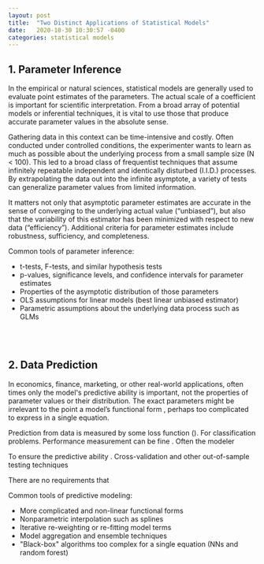 ```yaml
---
layout: post
title:  "Two Distinct Applications of Statistical Models"
date:   2020-10-30 10:30:57 -0400
categories: statistical models
---
```



## 1. Parameter Inference

 In the empirical or natural sciences, statistical models are generally used to evaluate point estimates of the parameters. The actual scale of a coefficient is important for scientific interpretation. From a broad array of potential models or inferential techniques, it is vital to use those that produce accurate parameter values in the absolute sense.
	
 Gathering data in this context can be time-intensive and costly. Often conducted under controlled conditions, the experimenter wants to learn as much as possible about the underlying process from a small sample size (N < 100). This led to a broad class of frequentist techniques that assume infinitely repeatable independent and identically disturbed (I.I.D.) processes. By extrapolating the data out into the infinite asymptote, a variety of tests can generalize parameter values from limited information.

 It matters not only that asymptotic parameter estimates are accurate in the sense of converging to the underlying actual value (“unbiased”), but also that the variability of this estimator has been minimized with respect to new data (“efficiency”). Additional criteria for parameter estimates include robustness, sufficiency, and completeness.
	
 Common tools of parameter inference:
	
 * t-tests, F-tests, and similar hypothesis tests
 * p-values, significance levels, and confidence intervals for parameter estimates
 * Properties of the asymptotic distribution of those parameters
 * OLS assumptions for linear models (best linear unbiased estimator) 
 * Parametric assumptions about the underlying data process such as GLMs

<br/><br/>

## 2. Data Prediction

 In economics, finance, marketing, or other real-world applications, often times only the model's predictive ability is important, not the properties of parameter values or their distribution. The exact parameters might be irrelevant to the point a model’s functional form , perhaps too complicated to express in a single equation.
	
 Prediction from data is measured by some loss function (). For classification problems. Performance measurement can be fine . Often the modeler 
	
 To ensure the predictive ability . Cross-validation and other out-of-sample testing techniques 
	
 There are no requirements that 
	
 Common tools of predictive modeling:
 
 * More complicated and non-linear functional forms
 * Nonparametric interpolation such as splines 
 * Iterative re-weighting or re-fitting model terms
 * Model aggregation and ensemble techniques
 * "Black-box" algorithms too complex for a single equation (NNs and random forest)
	

